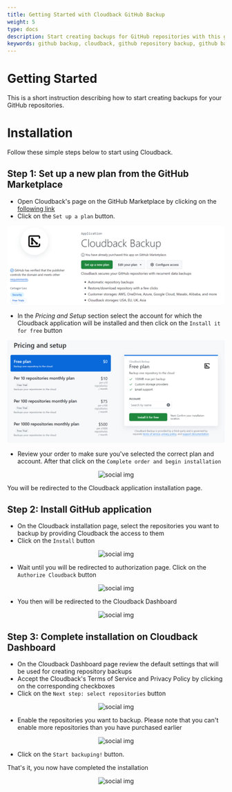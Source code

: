 ```yaml
---
title: Getting Started with Cloudback GitHub Backup
weight: 5
type: docs
description: Start creating backups for GitHub repositories with this guide
keywords: github backup, cloudback, github repository backup, github backup as a service, github backup service, github backup solution, github backup tool, github backup tools, github backup software
---
```


# Getting Started

This is a short instruction describing how to start creating backups for your GitHub repositories.

# Installation

Follow these simple steps below to start using Cloudback. 

## Step 1: Set up a new plan from the GitHub Marketplace

 - Open Cloudback's page on the GitHub Marketplace by clicking on the [following link](https://github.com/marketplace/cloudback)
 - Click on the `Set up a plan` button.

<p align="center">
  <img src="https://github.com/cloudback/docs/blob/master/static/screeshot1.png?raw=true" alt="social img" class="screenshot">
</p>

 - In the *Pricing and Setup* section select the account for which the Cloudback application will be installed and then click on the `Install it for free` button

<p align="center">
  <img src="https://github.com/cloudback/docs/blob/master/static/screeshot2.png?raw=true" alt="social img" class="screenshot">
</p>

 - Review your order to make sure you've selected the correct plan and account. After that click on the `Complete order and begin installation`

<p align="center">
  <img src="https://github.com/cloudback/docs/blob/master/static/screeshot3.png?raw=true" alt="social img" class="screenshot">
</p>

You will be redirected to the Cloudback application installation page. 

## Step 2: Install GitHub application

 - On the Cloudback installation page, select the repositories you want to backup by providing Cloudback the access to them
 - Click on the `Install` button

<p align="center">
  <img src="https://github.com/cloudback/docs/blob/master/static/screeshot4.png?raw=true" alt="social img" class="screenshot">
</p>

 - Wait until you will be redirected to authorization page. Click on the `Authorize Cloudback` button

<p align="center">
  <img src="https://github.com/cloudback/docs/blob/master/static/screeshot5.png?raw=true" alt="social img" class="screenshot">
</p>

 - You then will be redirected to the Cloudback Dashboard

<p align="center">
  <img src="https://github.com/cloudback/docs/blob/master/static/screeshot6.png?raw=true" alt="social img" class="screenshot">
</p>

## Step 3: Complete installation on Cloudback Dashboard

 - On the Cloudback Dashboard page review the default settings that will be used for creating repository backups
 - Accept the Cloudback's Terms of Service and Privacy Policy by clicking on the corresponding checkboxes
 - Click on the `Next step: select repositories` button

<p align="center">
  <img src="https://github.com/cloudback/docs/blob/master/static/screeshot7.png?raw=true" alt="social img" class="screenshot">
</p>

 - Enable the repositories you want to backup. Please note that you can't enable more repositories than you have purchased earlier

<p align="center">
  <img src="https://github.com/cloudback/docs/blob/master/static/screeshot8.png?raw=true" alt="social img" class="screenshot">
</p>

 - Click on the `Start backuping!` button. 
 
That's it, you now have completed the installation

<p align="center">
  <img src="https://github.com/cloudback/docs/blob/master/static/screeshot9.png?raw=true" alt="social img" class="screenshot">
</p>
